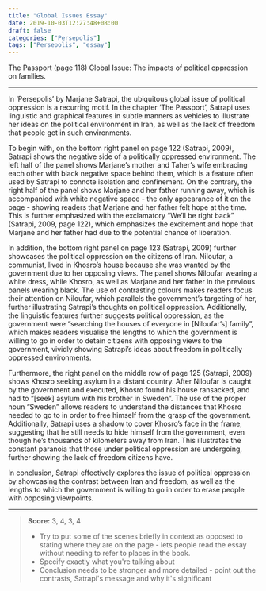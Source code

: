 ```yaml
---
title: "Global Issues Essay"
date: 2019-10-03T12:27:48+08:00
draft: false
categories: ["Persepolis"]
tags: ["Persepolis", "essay"]
---
```


The Passport (page 118)
Global Issue: The impacts of political oppression on families.

---

In ‘Persepolis’ by Marjane Satrapi, the ubiquitous global issue of political oppression is a recurring motif. In the chapter ‘The Passport’, Satrapi uses linguistic and graphical features in subtle manners as vehicles to illustrate her ideas on the political environment in Iran, as well as the lack of freedom that people get in such environments.

To begin with, on the bottom right panel on page 122 (Satrapi, 2009), Satrapi shows the negative side of a politically oppressed environment. The left half of the panel shows Marjane’s mother and Taher’s wife embracing each other with black negative space behind them, which is a feature often used by Satrapi to connote isolation and confinement. On the contrary, the right half of the panel shows Marjane and her father running away, which is accompanied with white negative space - the only appearance of it on the page - showing readers that Marjane and her father felt hope at the time. This is further emphasized with the exclamatory “We’ll be right back” (Satrapi, 2009, page 122), which emphasizes the excitement and hope that Marjane and her father had due to the potential chance of liberation.

In addition, the bottom right panel on page 123 (Satrapi, 2009) further showcases the political oppression on the citizens of Iran. Niloufar, a communist, lived in Khosro’s house because she was wanted by the government due to her opposing views. The panel shows Niloufar wearing a white dress, while Khosro, as well as Marjane and her father in the previous panels wearing black. The use of contrasting colours makes readers focus their attention on Niloufar, which parallels the government’s targeting of her, further illustrating Satrapi’s thoughts on political oppression. Additionally, the linguistic features further suggests political oppression, as the government were “searching the houses of everyone in [Niloufar’s] family”, which makes readers visualise the lengths to which the government is willing to go in order to detain citizens with opposing views to the government, vividly showing Satrapi’s ideas about freedom in politically oppressed environments.

Furthermore, the right panel on the middle row of page 125 (Satrapi, 2009) shows Khosro seeking asylum in a distant country. After Niloufar is caught by the government and executed, Khosro found his house ransacked, and had to “[seek] asylum with his brother in Sweden”. The use of the proper noun “Sweden” allows readers to understand the distances that Khosro needed to go to in order to free himself from the grasp of the government. Additionally, Satrapi uses a shadow to cover Khosro’s face in the frame, suggesting that he still needs to hide himself from the government, even though he’s thousands of kilometers away from Iran. This illustrates the constant paranoia that those under political oppression are undergoing, further showing the lack of freedom citizens have.

In conclusion, Satrapi effectively explores the issue of political oppression by showcasing the contrast between Iran and freedom, as well as the lengths to which the government is willing to go in order to erase people with opposing viewpoints.

---

> **Score:** 3, 4, 3, 4
> 
> - Try to put some of the scenes briefly in context as opposed to stating where they are on the page - lets people read the essay without needing to refer to places in the book.
> - Specify exactly what you're talking about
> - Conclusion needs to be stronger and more detailed - point out the contrasts, Satrapi's message and why it's significant